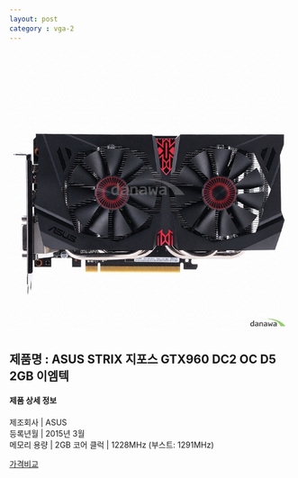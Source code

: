 ```yaml
---
layout: post
category : vga-2
---
```


![alt text](https://github.com/kutchoiwjun92/kutchoiwjun92.github.com/blob/master/image/vga-2.jpg?raw=true)

## 제품명 : **ASUS STRIX 지포스 GTX960 DC2 OC D5 2GB 이엠텍**

#### 제품 상세 정보


  제조회사     |  ASUS  
  등록년월     |  2015년 3월  
  메모리 용량  |  2GB 
  코어 클럭    |  1228MHz (부스트: 1291MHz)   


[가격비교](http://prod.danawa.com/info/?pcode=3068130&cate=112753)
